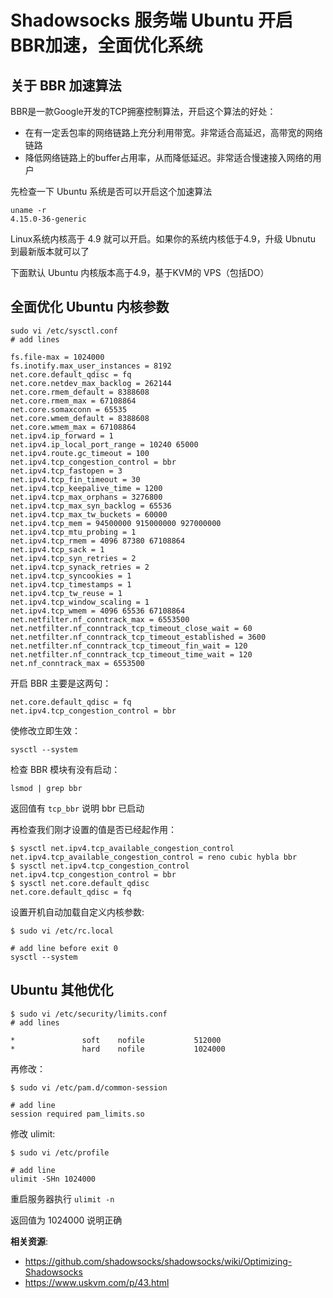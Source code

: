 Shadowsocks 服务端 Ubuntu 开启BBR加速，全面优化系统
===========================

关于 BBR 加速算法
-------------

BBR是一款Google开发的TCP拥塞控制算法，开启这个算法的好处：

- 在有一定丢包率的网络链路上充分利用带宽。非常适合高延迟，高带宽的网络链路
- 降低网络链路上的buffer占用率，从而降低延迟。非常适合慢速接入网络的用户

先检查一下 Ubuntu 系统是否可以开启这个加速算法

    uname -r
    4.15.0-36-generic

Linux系统内核高于 4.9 就可以开启。如果你的系统内核低于4.9，升级 Ubnutu 到最新版本就可以了

下面默认 Ubuntu 内核版本高于4.9，基于KVM的 VPS（包括DO）

全面优化 Ubuntu 内核参数
-------------------

    sudo vi /etc/sysctl.conf
    # add lines

    fs.file-max = 1024000
    fs.inotify.max_user_instances = 8192
    net.core.default_qdisc = fq
    net.core.netdev_max_backlog = 262144
    net.core.rmem_default = 8388608
    net.core.rmem_max = 67108864
    net.core.somaxconn = 65535
    net.core.wmem_default = 8388608
    net.core.wmem_max = 67108864
    net.ipv4.ip_forward = 1
    net.ipv4.ip_local_port_range = 10240 65000
    net.ipv4.route.gc_timeout = 100
    net.ipv4.tcp_congestion_control = bbr
    net.ipv4.tcp_fastopen = 3
    net.ipv4.tcp_fin_timeout = 30
    net.ipv4.tcp_keepalive_time = 1200
    net.ipv4.tcp_max_orphans = 3276800
    net.ipv4.tcp_max_syn_backlog = 65536
    net.ipv4.tcp_max_tw_buckets = 60000
    net.ipv4.tcp_mem = 94500000 915000000 927000000
    net.ipv4.tcp_mtu_probing = 1
    net.ipv4.tcp_rmem = 4096 87380 67108864
    net.ipv4.tcp_sack = 1
    net.ipv4.tcp_syn_retries = 2
    net.ipv4.tcp_synack_retries = 2
    net.ipv4.tcp_syncookies = 1
    net.ipv4.tcp_timestamps = 1
    net.ipv4.tcp_tw_reuse = 1
    net.ipv4.tcp_window_scaling = 1
    net.ipv4.tcp_wmem = 4096 65536 67108864
    net.netfilter.nf_conntrack_max = 6553500
    net.netfilter.nf_conntrack_tcp_timeout_close_wait = 60
    net.netfilter.nf_conntrack_tcp_timeout_established = 3600
    net.netfilter.nf_conntrack_tcp_timeout_fin_wait = 120
    net.netfilter.nf_conntrack_tcp_timeout_time_wait = 120
    net.nf_conntrack_max = 6553500

开启 BBR 主要是这两句：

    net.core.default_qdisc = fq
    net.ipv4.tcp_congestion_control = bbr

使修改立即生效：

    sysctl --system

检查 BBR 模块有没有启动：

    lsmod | grep bbr

返回值有 `tcp_bbr` 说明 bbr 已启动

再检查我们刚才设置的值是否已经起作用：

    $ sysctl net.ipv4.tcp_available_congestion_control
    net.ipv4.tcp_available_congestion_control = reno cubic hybla bbr
    $ sysctl net.ipv4.tcp_congestion_control
    net.ipv4.tcp_congestion_control = bbr
    $ sysctl net.core.default_qdisc
    net.core.default_qdisc = fq

设置开机自动加载自定义内核参数:

    $ sudo vi /etc/rc.local

    # add line before exit 0
    sysctl --system

Ubuntu 其他优化
--------------

    $ sudo vi /etc/security/limits.conf
    # add lines

    *               soft    nofile           512000
    *               hard    nofile           1024000

再修改：

    $ sudo vi /etc/pam.d/common-session

    # add line
    session required pam_limits.so

修改 ulimit:

    $ sudo vi /etc/profile

    # add line
    ulimit -SHn 1024000

重启服务器执行 `ulimit -n`

返回值为 1024000 说明正确

**相关资源**:

- https://github.com/shadowsocks/shadowsocks/wiki/Optimizing-Shadowsocks
- https://www.uskvm.com/p/43.html